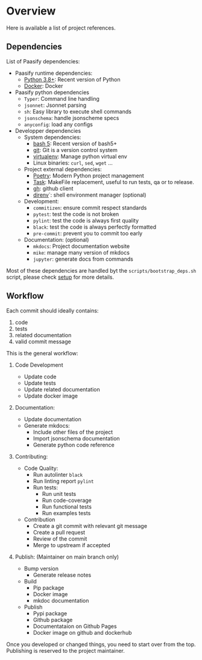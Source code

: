 # Overview

Here is available a list of project references.

## Dependencies

List of Paasify dependencies:

* Paasify runtime dependencies:
    * [Python 3.8+](https://www.python.org/): Recent version of Python
    * [Docker](https://docker.com): Docker
* Paasify python dependencies
    * `Typer`: Command line handling
    * `jsonnet`: Jsonnet parsing
    * `sh`: Easy library to execute shell commands
    * `jsonschema`: handle jsonscheme specs
    * `anyconfig`: load any configs
* Developper dependencies
    * System dependencies:
        * [bash 5](https://www.gnu.org/software/bash/): Recent version of bash5+
        * [git](https://git-scm.com/): Git is a version control system
        * [virtualenv](https://docs.python.org/3/tutorial/venv.html): Manage python virtual env
        * Linux binaries: `curl`, `sed`, `wget` ...
    * Project external dependencies:
        * [Poetry](https://python-poetry.org/): Modern Python project management
        * [Task](https://taskfile.dev/): MakeFile replacement, useful to run tests, qa or to release.
        * [gh](https://cli.github.com/): github client
        * [direnv](https://direnv.net/)`: shell environment manager (optional)
    * Development:
        * `commitizen`: ensure commit respect standards
        * `pytest`: test the code is not broken
        * `pylint`: test the code is always first quality
        * `black`: test the code is always perfectly formatted
        * `pre-commit`: prevent you to commit too early
    * Documentation: (optional)
        * `mkdocs`: Project documentation website
        * `mike`: manage many version of mkdocs
        * `jupyter`: generate docs from commands

Most of these dependencies are handled byt the `scripts/bootstrap_deps.sh` script, please check [setup](install.md) for more details.

## Workflow

Each commit should ideally contains:

1. code
1. tests
1. related documentation
2. valid commit message

This is the general workflow:

1. Code Development
    * Update code
    * Update tests
    * Update related documentation
    * Update docker image

2. Documentation:
    * Update documentation
    * Generate mkdocs:
        * Include other files of the project
        * Import jsonschema documentation
        * Generate python code reference

3. Contributing:
    * Code Quality:
        * Run autolinter `black`
        * Run linting report `pylint`
        * Run tests:
            * Run unit tests
            * Run code-coverage
            * Run functional tests
            * Run examples tests
    * Contribution
        * Create a git commit with relevant git message
        * Create a pull request
        * Review of the commit
        * Merge to upstream if accepted

5. Publish: (Maintainer on main branch only)
    * Bump version
        * Generate release notes
    * Build
        * Pip package
        * Docker image
        * mkdoc documentation
    * Publish
        * Pypi package
        * Github package
        * Documentataion on Github Pages
        * Docker image on github and dockerhub


Once you developed or changed things, you need to start over from the top. Publishing is reserved to the project maintainer.
